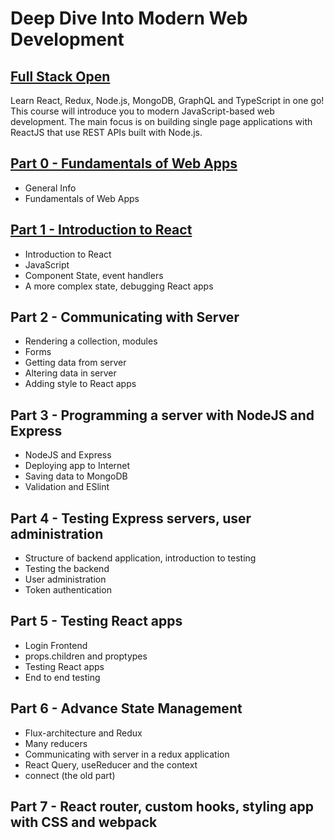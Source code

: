 # Deep Dive Into Modern Web Development
## [Full Stack Open](https://fullstackopen.com/en/)

Learn React, Redux, Node.js, MongoDB, GraphQL and TypeScript in one go! This course will introduce you to modern JavaScript-based web development. The main focus is on building single page applications with ReactJS that use REST APIs built with Node.js.

## [Part 0 - Fundamentals of Web Apps](https://fullstackopen.com/en/part0)
- General Info
- Fundamentals of Web Apps

## [Part 1 - Introduction to React](https://fullstackopen.com/en/part1)
- Introduction to React
- JavaScript
- Component State, event handlers
- A more complex state, debugging React apps

## Part 2 - Communicating with Server
- Rendering a collection, modules
- Forms
- Getting data from server
- Altering data in server
- Adding style to React apps

## Part 3 - Programming a server with NodeJS and Express 
- NodeJS and Express
- Deploying app to Internet
- Saving data to MongoDB
- Validation and ESlint

## Part 4 - Testing Express servers, user administration
- Structure of backend application, introduction to testing
- Testing the backend
- User administration
- Token authentication

## Part 5 - Testing React apps
- Login Frontend
- props.children and proptypes
- Testing React apps
- End to end testing

## Part 6 - Advance State Management
- Flux-architecture and Redux
- Many reducers
- Communicating with server in a redux application
- React Query, useReducer and the context
- connect (the old part)

## Part 7 - React router, custom hooks, styling app with CSS and webpack


